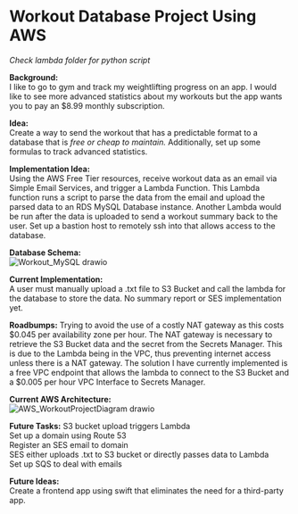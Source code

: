 # Workout Database Project Using AWS

*Check lambda folder for python script*

**Background:**  
I like to go to gym and track my weightlifting progress on an app. I would like to see more advanced statistics about my workouts but the app wants you to pay an $8.99 monthly subscription.  
  
**Idea:**  
Create a way to send the workout that has a predictable format to a database that is _free or cheap to maintain._ Additionally, set up some formulas to track advanced statistics.  
  
**Implementation Idea:**  
Using the AWS Free Tier resources, receive workout data as an email via Simple Email Services, and trigger a Lambda Function. This Lambda function runs a script to parse the data from the email and upload the parsed data to an RDS MySQL Database instance. Another Lambda would be run after the data is uploaded to send a workout summary back to the user. Set up a bastion host to remotely ssh into that allows access to the database.
  
**Database Schema:**  
![Workout_MySQL drawio](https://user-images.githubusercontent.com/69882779/212497618-71141cf2-997d-4a1b-b9ac-168e84547227.png)

  
**Current Implementation:**  
A user must manually upload a .txt file to S3 Bucket and call the lambda for the database to store the data. No summary report or SES implementation yet.

**Roadbumps:**
Trying to avoid the use of a costly NAT gateway as this costs $0.045 per availability zone per hour. The NAT gateway is necessary to retrieve the S3 Bucket data and the secret from the Secrets Manager. This is due to the Lambda being in the VPC, thus preventing internet access unless there is a NAT gateway. The solution I have currently implemented is a free VPC endpoint that allows the lambda to connect to the S3 Bucket and a $0.005 per hour VPC Interface to Secrets Manager.
  
**Current AWS Architecture:**  
![AWS_WorkoutProjectDiagram drawio](https://user-images.githubusercontent.com/69882779/212501329-8aa84b75-940a-415f-a5b4-c69841ca9309.png)


**Future Tasks:** 
S3 bucket upload triggers Lambda  
Set up a domain using Route 53  
Register an SES email to domain  
SES either uploads .txt to S3 bucket or directly passes data to Lambda  
Set up SQS to deal with emails  

**Future Ideas:**  
Create a frontend app using swift that eliminates the need for a third-party app.  
